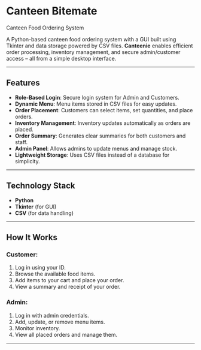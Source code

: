 # Canteen Bitemate
Canteen Food Ordering System

A Python-based canteen food ordering system with a GUI built using Tkinter and data storage powered by CSV files. **Canteenie** enables efficient order processing, inventory management, and secure admin/customer access – all from a simple desktop interface.

---

## Features

- **Role-Based Login**: Secure login system for Admin and Customers.
- **Dynamic Menu**: Menu items stored in CSV files for easy updates.
- **Order Placement**: Customers can select items, set quantities, and place orders.
- **Inventory Management**: Inventory updates automatically as orders are placed.
- **Order Summary**: Generates clear summaries for both customers and staff.
- **Admin Panel**: Allows admins to update menus and manage stock.
- **Lightweight Storage**: Uses CSV files instead of a database for simplicity.

---

## Technology Stack

- **Python**
- **Tkinter** (for GUI)
- **CSV** (for data handling)

---

## How It Works

### Customer:
1. Log in using your ID.
2. Browse the available food items.
3. Add items to your cart and place your order.
4. View a summary and receipt of your order.

### Admin:
1. Log in with admin credentials.
2. Add, update, or remove menu items.
3. Monitor inventory.
4. View all placed orders and manage them.

---
